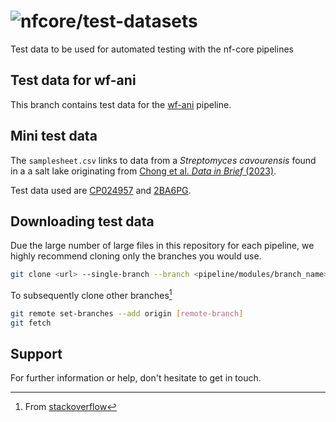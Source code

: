 # ![nfcore/test-datasets](docs/images/test-datasets_logo.png)
Test data to be used for automated testing with the nf-core pipelines

## Test data for wf-ani

This branch contains test data for the [wf-ani](https://github.com/gregorysprenger/wf-ani) pipeline.

## Mini test data
The `samplesheet.csv` links to data from a *Streptomyces cavourensis* found in a a salt lake originating from [Chong et al. *Data in Brief* (2023)](https://doi.org/10.1016/j.dib.2022.108877).

Test data used are [CP024957](https://ftp.ncbi.nlm.nih.gov/genomes/all/GCF/002/804/165/GCF_002804165.1_ASM280416v1/GCF_002804165.1_ASM280416v1_genomic.fna.gz) and [2BA6PG](https://ftp.ncbi.nlm.nih.gov/genomes/all/GCF/024/297/125/GCF_024297125.1_ASM2429712v1/GCF_024297125.1_ASM2429712v1_genomic.fna.gz).

## Downloading test data

Due the large number of large files in this repository for each pipeline, we highly recommend cloning only the branches you would use.

```bash
git clone <url> --single-branch --branch <pipeline/modules/branch_name>
```

To subsequently clone other branches[^1]

```bash
git remote set-branches --add origin [remote-branch]
git fetch
```

## Support

For further information or help, don't hesitate to get in touch.

[^1]: From [stackoverflow](https://stackoverflow.com/a/60846265/11502856)
